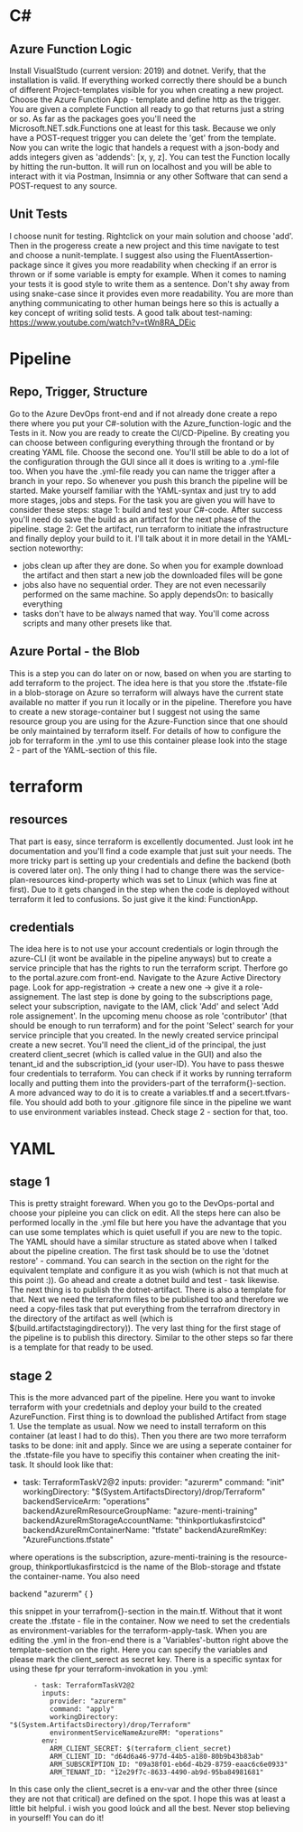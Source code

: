 # C#

## Azure Function Logic

Install VisualStudo (current version: 2019) and dotnet. Verify, that the installation is valid. If everything worked correctly there should be a bunch of different Project-templates visible for you when creating a new project. Choose the Azure Function App - template and define http as the trigger.
You are given a complete Function all ready to go that returns just a string or so. As far as the packages goes you'll need the Microsoft.NET.sdk.Functions one at least for this task. Because we only have a POST-request trigger you can delete the 'get' from the template. Now you can write the logic that handels a request with a json-body and adds integers given as 'addends': [x, y, z].
You can test the Function locally by hitting the run-button. It will run on localhost and you will be able to interact with it via Postman, Insimnia or any other Software that can send a POST-request to any source.

## Unit Tests

I choose nunit for testing. Rightclick on your main solution and choose 'add'. Then in the progeress create a new project and this time navigate to test and choose a nunit-template. I suggest also using the FluentAssertion-package since it gives you more readability when checking if an error is thrown or if some variable is empty for example.
When it comes to naming your tests it is good style to write them as a sentence. Don't shy away from using snake-case since it provides even more readability. You are more than anything communicating to other human beings here so this is actually a key concept of writing solid tests.
A good talk about test-naming: https://www.youtube.com/watch?v=tWn8RA_DEic

# Pipeline

## Repo, Trigger, Structure

Go to the Azure DevOps front-end and if not already done create a repo there where you put your C#-solution with the Azure_function-logic and the Tests in it. Now you are ready to create the CI/CD-Pipeline. By creating you can choose between configuring everything through the frontand or by creating YAML file. Choose the second one. You'll still be able to do a lot of the configuration through the GUI since all it does is writing to a .yml-file too. When you have the .yml-file ready you can name the trigger after a branch in your repo. So whenever you push this branch the pipeline will be started. Make yourself familiar with the YAML-syntax and just try to add more stages, jobs and steps. For the task you are given you will have to consider these steps:
stage 1: build and test your C#-code. After success you'll need do save the build as an artifact for the next phase of the pipeline.
stage 2: Get the artifact, run terraform to initiate the infrastructure and finally deploy your build to it.
I'll talk about it in more detail in the YAML-section
noteworthy:

- jobs clean up after they are done. So when you for example download the artifact and then start a new job the downloaded files will be gone
- jobs also have no sequential order. They are not even necessarily performed on the same machine. So apply dependsOn: <previousjobName> to basically everything
- tasks don't have to be always named that way. You'll come across scripts and many other presets like that.

## Azure Portal - the Blob

This is a step you can do later on or now, based on when you are starting to add terraform to the project. The idea here is that you store the .tfstate-file in a blob-storage on Azure so terraform will always have the current state available no matter if you run it locally or in the pipeline. Therefore you have to create a new storage-container but I suggest not using the same resource group you are using for the Azure-Function since that one should be only maintained by terraform itself. For details of how to configure the job for terraform in the .yml to use this container please look into the stage 2 - part of the YAML-section of this file.

# terraform

## resources

That part is easy, since terraform is excellently documented. Just look int he documentation and you'll find a code example that just suit your needs. The more tricky part is setting up your credentials and define the backend (both is covered later on). The only thing I had to change there was the service-plan-resources kind-property which was set to Linux (which was fine at first). Due to it gets changed in the step when the code is deployed without terraform it led to confusions. So just give it the kind: FunctionApp.

## credentials

The idea here is to not use your account credentials or login through the azure-CLI (it wont be available in the pipeline anyways) but to create a service principle that has the rights to run the terraform script.
Therfore go to the portal.azure.com front-end. Navigate to the Azure Active Directory page. Look for app-registration -> create a new one -> give it a role-assignement. The last step is done by going to the subscriptions page, select your subscription, navigate to the IAM, click 'Add' and select 'Add role assignement'.
In the upcoming menu choose as role 'contributor' (that should be enough to run terraform) and for the point 'Select' search for your service principle that you created.
In the newly created service principal create a new secret. You'll need the client_id of the principal, the just createrd client_secret (which is called value in the GUI) and also the tenant_id and the subscription_id (your user-ID). You have to pass theswe four credentials to terraform. You can check if it works by running terraform locally and putting them into the providers-part of the terraform{}-section. A more advanced way to do it is to create a variables.tf and a secert.tfvars-file. You should add both to your .gitignore file since in the pipeline we want to use environment variables instead. Check stage 2 - section for that, too.

# YAML

## stage 1

This is pretty straight foreward. When you go to the DevOps-portal and choose your pipleine you can click on edit. All the steps here can also be performed locally in the .yml file but here you have the advantage that you can use some templates which is quiet usefull if you are new to the topic. The YAML should have a similar structure as stated above when I talked about the pipeline creation. The first task should be to use the 'dotnet restore' - command. You can search in the section on the right for the equivalent template and configure it as you wish (which is not that much at this point :)). Go ahead and create a dotnet build and test - task likewise. The next thing is to publish the dotnet-artifact. There is also a template for that. Next we need the terraform files to be published too and therefore we need a copy-files task that put everything from the terrafrom directory in the directory of the artifact as well (which is $(build.artifactstagingdirectory)). The very last thing for the first stage of the pipeline is to publish this directory. Similar to the other steps so far there is a template for that ready to be used.

## stage 2

This is the more advanced part of the pipeline. Here you want to invoke terraform with your credetnials and deploy your build to the created AzureFunction. First thing is to download the published Artifact from stage 1. Use the template as usual. Now we need to install terraform on this container (at least I had to do this). Then you there are two more terraform tasks to be done: init and apply. Since we are using a seperate container for the .tfstate-file you have to specifiy this container when creating the init-task.
It should look like that:

- task: TerraformTaskV2@2
  inputs:
  provider: "azurerm"
  command: "init"
  workingDirectory: "$(System.ArtifactsDirectory)/drop/Terraform"
  backendServiceArm: "operations"
  backendAzureRmResourceGroupName: "azure-menti-training"
  backendAzureRmStorageAccountName: "thinkportlukasfirstcicd"
  backendAzureRmContainerName: "tfstate"
  backendAzureRmKey: "AzureFunctions.tfstate"

where operations is the subscription, azure-menti-training is the resource-group, thinkportlukasfirstcicd is the name of the Blob-storage and tfstate the container-name. You also need

backend "azurerm" {
}

this snippet in your terrafrom{}-section in the main.tf. Without that it wont create the .tfstate - file in the container.
Now we need to set the credentials as environment-variables for the terraform-apply-task. When you are editing the .yml in the fron-end there is a 'Variables'-button right above the template-section on the right. Here you can specify the variables and please mark the client_serect as secret key.
There is a specific syntax for using these fpr your terraform-invokation in you .yml:

          - task: TerraformTaskV2@2
            inputs:
              provider: "azurerm"
              command: "apply"
              workingDirectory: "$(System.ArtifactsDirectory)/drop/Terraform"
              environmentServiceNameAzureRM: "operations"
            env:
              ARM_CLIENT_SECRET: $(terraform_client_secret)
              ARM_CLIENT_ID: "d64d6a46-977d-44b5-a180-80b9b43b83ab"
              ARM_SUBSCRIPTION_ID: "09a38f01-eb6d-4b29-8759-eaac6c6e0933"
              ARM_TENANT_ID: "12e29f7c-8633-4490-ab9d-95ba84981681"

In this case only the client_secret is a env-var and the other three (since they are not that critical) are defined on the spot.
I hope this was at least a little bit helpful. i wish you good loúck and all the best. Never stop believing in yourself! You can do it!
